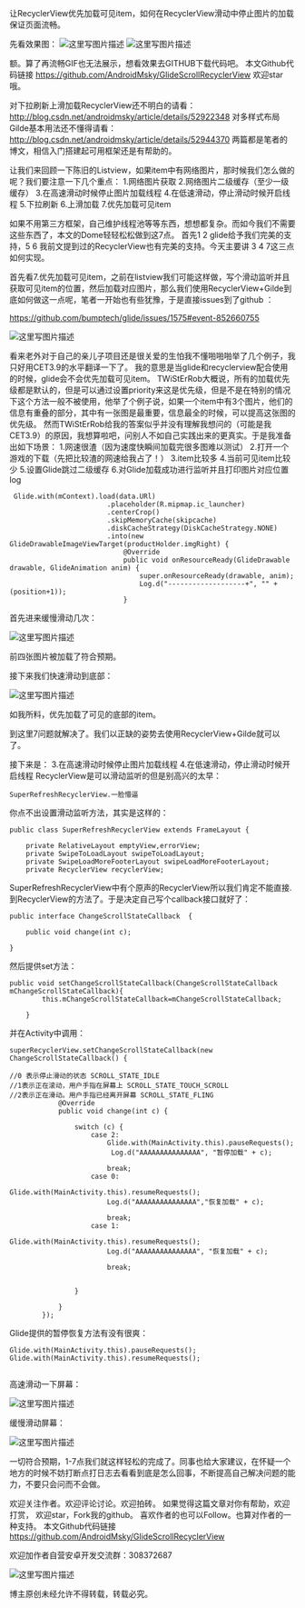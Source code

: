 
让RecyclerView优先加载可见item，如何在RecyclerView滑动中停止图片的加载保证页面流畅。

先看效果图：
![这里写图片描述](http://img.blog.csdn.net/20161110135815675)
![这里写图片描述](http://img.blog.csdn.net/20161110135838081)

额。算了再流畅GIF也无法展示，想看效果去GITHUB下载代码吧。
本文Github代码链接 
https://github.com/AndroidMsky/GlideScrollRecyclerView
欢迎star哦。


对下拉刷新上滑加载RecyclerView还不明白的请看：
http://blog.csdn.net/androidmsky/article/details/52922348
对多样式布局Gilde基本用法还不懂得请看：
http://blog.csdn.net/androidmsky/article/details/52944370
两篇都是笔者的博文，相信入门搭建起可用框架还是有帮助的。

让我们来回顾一下陈旧的Listview，如果item中有网络图片，那时候我们怎么做的呢？我们要注意一下几个重点：
1.网络图片获取
2.网络图片二级缓存（至少一级缓存）
3.在高速滑动时候停止图片加载线程
4.在低速滑动，停止滑动时候开启线程
5.下拉刷新
6.上滑加载
7.优先加载可见item

如果不用第三方框架，自己维护线程池等等东西，想想都复杂。而如今我们不需要这些东西了，本文的Dome轻轻松松做到这7点。
首先1 2  glide给予我们完美的支持，5 6 我前文提到过的RecyclerView也有完美的支持。今天主要讲 3 4 7这三点如何实现。

首先看7.优先加载可见item，之前在listview我们可能这样做，写个滑动监听并且获取可见item的位置，然后加载对应图片，那么我们使用RecyclerView+Gilde到底如何做这一点呢，笔者一开始也有些犹豫，于是直接issues到了github ：

https://github.com/bumptech/glide/issues/1575#event-852660755

![这里写图片描述](http://img.blog.csdn.net/20161110141357542)


看来老外对于自己的亲儿子项目还是很关爱的生怕我不懂啪啪啪举了几个例子，我只好用CET3.9的水平翻译一下了。
我的意思是当glide和recyclerview配合使用的时候，glide会不会优先加载可见item。
TWiStErRob大概说，所有的加载优先级都是默认的，但是可以通过设置priority来这是优先级，但是不是在特别的情况下这个方法一般不被使用，他举了个例子说，如果一个item中有3个图片，他们的信息有重叠的部分，其中有一张图是最重要，信息最全的时候，可以提高这张图的优先级。
然而TWiStErRob给我的答案似乎并没有理解我想问的（可能是我CET3.9）的原因，我想算啦吧，问别人不如自己实践出来的更真实。于是我准备出如下场景：
1.网速很渣（因为速度快瞬间加载完很多图难以测试）
2.打开一个游戏的下载（先把比较渣的网速给我占了！）
3.item比较多
4.当前可见item比较少
5.设置Glide跳过二级缓存
6.对Glide加载成功进行监听并且打印图片对应位置log


```
 Glide.with(mContext).load(data.URl)
                        .placeholder(R.mipmap.ic_launcher)
                        .centerCrop()
                        .skipMemoryCache(skipcache)
                        .diskCacheStrategy(DiskCacheStrategy.NONE)
                        .into(new GlideDrawableImageViewTarget(productHolder.imgRight) {
                            @Override
                            public void onResourceReady(GlideDrawable drawable, GlideAnimation anim) {
                                super.onResourceReady(drawable, anim);
                                Log.d("-------------------+", "" + (position+1));
                            }
```

首先进来缓慢滑动几次：

![这里写图片描述](http://img.blog.csdn.net/20161110143357771)

前四张图片被加载了符合预期。


接下来我们快速滑动到底部：

![这里写图片描述](http://img.blog.csdn.net/20161110143657469)


如我所料，优先加载了可见的底部的item。

到这里7问题就解决了。我们以正缺的姿势去使用RecyclerView+Gilde就可以了。

接下来是：
3.在高速滑动时候停止图片加载线程
4.在低速滑动，停止滑动时候开启线程
RecyclerView是可以滑动监听的但是别高兴的太早：

```
SuperRefreshRecyclerView.一脸懵逼
```
你点不出设置滑动监听方法，其实是这样的：

```
public class SuperRefreshRecyclerView extends FrameLayout {

    private RelativeLayout emptyView,errorView;
    private SwipeToLoadLayout swipeToLoadLayout;
    private SwipeLoadMoreFooterLayout swipeLoadMoreFooterLayout;
    private RecyclerView recyclerView;
```
SuperRefreshRecyclerView中有个原声的RecyclerView所以我们肯定不能直接.到RecyclerView的方法了。于是决定自己写个callback接口就好了：

```
public interface ChangeScrollStateCallback  {

    public void change(int c);

}
```
然后提供set方法：

```
public void setChangeScrollStateCallback(ChangeScrollStateCallback mChangeScrollStateCallback){
        this.mChangeScrollStateCallback=mChangeScrollStateCallback;

    }
```

并在Activity中调用：

```
superRecyclerView.setChangeScrollStateCallback(new ChangeScrollStateCallback() {

//0 表示停止滑动的状态 SCROLL_STATE_IDLE
//1表示正在滚动，用户手指在屏幕上 SCROLL_STATE_TOUCH_SCROLL
//2表示正在滑动。用户手指已经离开屏幕 SCROLL_STATE_FLING
            @Override
            public void change(int c) {

                switch (c) {
                    case 2:
                        Glide.with(MainActivity.this).pauseRequests();
                         Log.d("AAAAAAAAAAAAAAA", "暂停加载" + c);

                        break;
                    case 0:
                        Glide.with(MainActivity.this).resumeRequests();
                        Log.d("AAAAAAAAAAAAAAA","恢复加载" + c);

                        break;
                    case 1:
                        Glide.with(MainActivity.this).resumeRequests();
                        Log.d("AAAAAAAAAAAAAAA", "恢复加载" + c);

                        break;


                }

            }
        });
```

Glide提供的暂停恢复方法有没有很爽：

```
Glide.with(MainActivity.this).pauseRequests();
Glide.with(MainActivity.this).resumeRequests();
                       
```
                       

高速滑动一下屏幕：

![这里写图片描述](http://img.blog.csdn.net/20161110144657107)


缓慢滑动屏幕：

![这里写图片描述](http://img.blog.csdn.net/20161110144753311)


一切符合预期，1-7点我们就这样轻松的完成了。同事也给大家建议，在怀疑一个地方的时候不妨打断点打日志去看看到底是怎么回事，不断提高自己解决问题的能力，不要只会问而不会做。

欢迎关注作者。欢迎评论讨论。欢迎拍砖。
如果觉得这篇文章对你有帮助，欢迎打赏，
欢迎star，Fork我的github。
喜欢作者的也可以Follow。也算对作者的一种支持。 
本文Github代码链接 
https://github.com/AndroidMsky/GlideScrollRecyclerView



欢迎加作者自营安卓开发交流群：308372687 

![这里写图片描述](http://img.blog.csdn.net/20161028111556438)


博主原创未经允许不得转载，转载必究。




